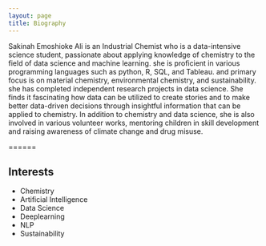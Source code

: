```yaml
---
layout: page
title: Biography
---
```



Sakinah Emoshioke Ali is an Industrial Chemist who is a data-intensive science student, passionate about applying knowledge of chemistry to the field of data science and machine learning. she is proficient in various programming languages such as python, R, SQL, and Tableau. and primary focus is on material chemistry, environmental chemistry, and sustainability.
she has completed independent research projects in data science. She finds it fascinating how data can be utilized to create stories and to make better data-driven decisions through insightful information that can be applied to chemistry.
In addition to chemistry and data science, she is also involved in various volunteer works, mentoring children in skill development and raising awareness of climate change and drug misuse.

======
## Interests
* Chemistry
* Artificial Intelligence
* Data Science
* Deeplearning
* NLP
* Sustainability
